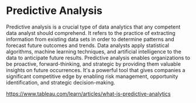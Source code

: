 # Predictive Analysis 

Predictive analysis is a crucial type of data analytics that any competent data analyst should comprehend. It refers to the practice of extracting information from existing data sets in order to determine patterns and forecast future outcomes and trends. Data analysts apply statistical algorithms, machine learning techniques, and artificial intelligence to the data to anticipate future results. Predictive analysis enables organizations to be proactive, forward-thinking, and strategic by providing them valuable insights on future occurrences. It's a powerful tool that gives companies a significant competitive edge by enabling risk management, opportunity identification, and strategic decision-making.

https://www.tableau.com/learn/articles/what-is-predictive-analytics
